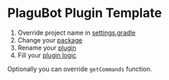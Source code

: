# PlaguBot Plugin Template

1. Override project name in [settings.gradle](settings.gradle)
2. Change your [package](src/main/kotlin)
3. Rename your [plugin](src/main/kotlin/plagubot_plugin/Plugin.kt)
4. Fill your [plugin logic](src/main/kotlin/plagubot_plugin/Plugin.kt#L18)

Optionally you can override `getCommands` function.
